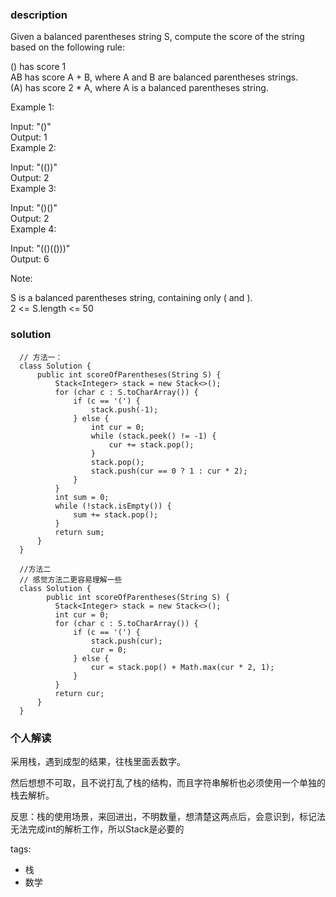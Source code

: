 ### description    
  Given a balanced parentheses string S, compute the score of the string based on the following rule:  
    
  () has score 1  
  AB has score A + B, where A and B are balanced parentheses strings.  
  (A) has score 2 * A, where A is a balanced parentheses string.  
     
    
  Example 1:  
    
  Input: "()"  
  Output: 1  
  Example 2:  
    
  Input: "(())"  
  Output: 2  
  Example 3:  
    
  Input: "()()"  
  Output: 2  
  Example 4:  
    
  Input: "(()(()))"  
  Output: 6  
     
    
  Note:  
    
  S is a balanced parentheses string, containing only ( and ).  
  2 <= S.length <= 50  
### solution    
```    
  // 方法一：  
  class Solution {  
      public int scoreOfParentheses(String S) {  
          Stack<Integer> stack = new Stack<>();  
          for (char c : S.toCharArray()) {  
              if (c == '(') {  
                  stack.push(-1);  
              } else {  
                  int cur = 0;  
                  while (stack.peek() != -1) {  
                      cur += stack.pop();  
                  }  
                  stack.pop();  
                  stack.push(cur == 0 ? 1 : cur * 2);  
              }  
          }  
          int sum = 0;  
          while (!stack.isEmpty()) {  
              sum += stack.pop();  
          }  
          return sum;  
      }  
  }  
    
  //方法二  
  // 感觉方法二更容易理解一些  
  class Solution {  
        public int scoreOfParentheses(String S) {  
          Stack<Integer> stack = new Stack<>();  
          int cur = 0;  
          for (char c : S.toCharArray()) {  
              if (c == '(') {  
                  stack.push(cur);  
                  cur = 0;  
              } else {  
                  cur = stack.pop() + Math.max(cur * 2, 1);  
              }  
          }  
          return cur;  
      }  
  }  
```    
    
### 个人解读    
  采用栈，遇到成型的结果，往栈里面丢数字。  
    
  然后想想不可取，且不说打乱了栈的结构，而且字符串解析也必须使用一个单独的栈去解析。  
    
  反思：栈的使用场景，来回进出，不明数量，想清楚这两点后，会意识到，标记法无法完成int的解析工作，所以Stack<int>是必要的  
    
tags:    
  -  栈  
  -  数学  
